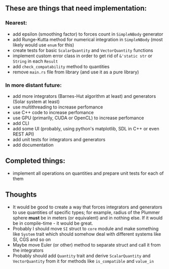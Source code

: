 ## These are things that need implementation:
### Nearest:
* add epsilon (smoothing factor) to forces count in `SimpleNBody` generator
* add Runge-Kutta method for numerical integration in `SimpleNBody` (most likely would use `enum` for this)
* create tests for basic `ScalarQuantity` and `VectorQuantity` functions
* implement custom error class in order to get rid of `&'static str` or `String` in each `Result` 
* add `check_compatability` method to quantities
* remove `main.rs` file from library (and use it as a pure library)

### In more distant future:
* add more integrators (Barnes-Hut algorithm at least) and generators (Solar system at least)
* use multithreading to increase perfomance 
* use C++ code to increase perfomance 
* use GPU (primarily, CUDA or OpenCL) to increase perfomance
* add CLI
* add some UI (probably, using python's matplotlib, SDL in C++ or even REST API)
* add unit tests for integrators and generators
* add documentation

## Completed things:
* implement all operations on quantities and prepare unit tests for each of them

## Thoughts
* It would be good to create a way that forces integrators and generators to use quantities of specific types; for example, radius of the Plummer sphere **must** be in meters (or equivalent) and in nothing else. If it would be in compile-time - it would be great.
* Probably I should move `SI` struct to `core` module and make something like `System` trait which should somehow deal with different systems like SI, CGS and so on 
* Maybe move Euler (or other) method to separate struct and call it from the integrators
* Probably should add `Quantity` trait and derive `ScalarQuantity` and `VectorQuantity` from it for methods like `is_compatible` and `value_in`
